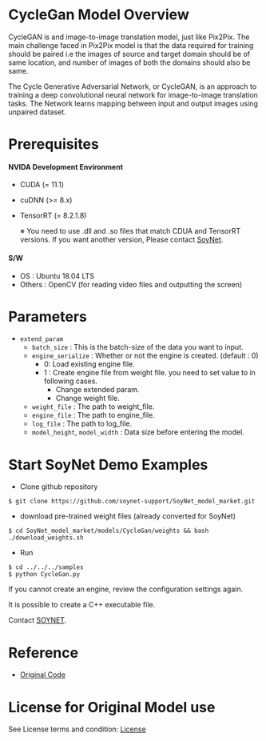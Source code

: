 # CycleGan Model Overview
CycleGAN is and image-to-image translation model, just like Pix2Pix. The main challenge faced in Pix2Pix model is that the data required for training should be paired i.e the images of source and target domain should be of same location, and number of images of both the domains should also be same.

The Cycle Generative Adversarial Network, or CycleGAN, is an approach to training a deep convolutional neural network for image-to-image translation tasks. The Network learns mapping between input and output images using unpaired dataset.

# Prerequisites

#### NVIDA Development Environment
 - CUDA (= 11.1)
 - cuDNN (>= 8.x)
 - TensorRT (= 8.2.1.8)
 
    ※ You need to use .dll and .so files that match CDUA and TensorRT versions. If you want another version, Please contact [SoyNet](https://soynet.io/en/).
#### S/W
 - OS : Ubuntu 18.04 LTS
 - Others : OpenCV (for reading video files and outputting the screen)


# Parameters
 - `extend_param`
      - `batch_size` : This is the batch-size of the data you want to input.
      - `engine_serialize` : Whether or not the engine is created. (default : 0)
         - 0: Load existing engine file.
         - 1 : Create engine file from weight file. you need to set value to in following cases.
            - Change extended param.
            - Change weight file.
      - `weight_file` : The path to weight_file.
      - `engine_file` : The path to engine_file.
      - `log_file` :  The path to log_file.
      - `model_height`, `model_width` : Data size before entering the model.

# Start SoyNet Demo Examples

* Clone github repository

```
$ git clone https://github.com/soynet-support/SoyNet_model_market.git
```

* download pre-trained weight files (already converted for SoyNet)

```
$ cd SoyNet_model_market/models/CycleGan/weights && bash ./download_weights.sh
```

* Run
```
$ cd ../../../samples
$ python CycleGan.py 
```

If you cannot create an engine, review the configuration settings again.

It is possible to create a C++ executable file.

Contact [SOYNET](https://market.soymlops.com/#/contact-us).

# Reference
 - [Original Code](https://github.com/junyanz/pytorch-CycleGAN-and-pix2pix)


# License for Original Model use

See License terms and condition: [License](https://github.com/junyanz/pytorch-CycleGAN-and-pix2pix/blob/master/LICENSE)
